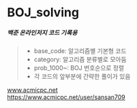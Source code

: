 ﻿# BOJ_solving
##### 백준 온라인저지 코드 기록용

> * base_code: 알고리즘별 기본형 코드
> * category: 알고리즘 분류별로 모아둠
> * prob_1000~: BOJ 번호순으로 정렬 
> * 각 코드의 앞부분에 간략한 풀이가 있음

www.acmicpc.net  
https://www.acmicpc.net/user/sansan709  
